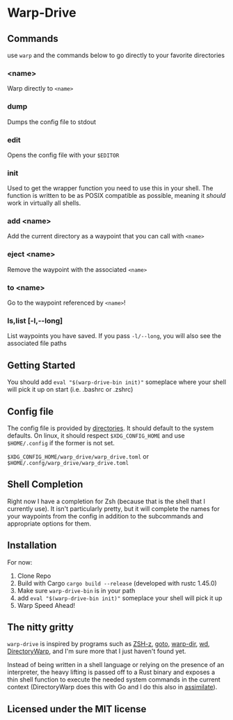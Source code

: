 # Warp-Drive

## Commands

use `warp` and the commands below to go directly to your favorite directories

### <name\>
Warp directly to `<name>`

### dump
Dumps the config file to stdout

### edit
Opens the config file with your `$EDITOR`

### init
Used to get the wrapper function you need to use this in your shell. The function is written to be as POSIX compatible as possible, meaning it _should_ work in virtually all shells.

### add <name\>
Add the current directory as a waypoint that you can call with `<name>`

### eject <name\>
Remove the waypoint with the associated `<name>` 


### to <name\>
Go to the waypoint referenced by `<name>`!

### ls,list [-l,--long]
List waypoints you have saved. If you pass `-l/--long`, you will also see the associated file paths

## Getting Started

You should add `eval "$(warp-drive-bin init)"` someplace where your shell will pick it up on start (i.e. .bashrc or .zshrc)

## Config file

The config file is provided by [directories](https://docs.rs/directories). It should default to the system defaults. On linux, it should respect `$XDG_CONFIG_HOME` and use `$HOME/.config` if the former is not set.

`$XDG_CONFIG_HOME/warp_drive/warp_drive.toml` or `$HOME/.confg/warp_drive/warp_drive.toml`

## Shell Completion

Right now I have a completion for Zsh (because that is the shell that I currently use). It isn't particularly pretty, but it will complete the names for your waypoints from the config in addition to the subcommands and appropriate options for them.

## Installation

For now:

1. Clone Repo
2. Build with Cargo `cargo build --release` (developed with rustc 1.45.0)
3. Make sure `warp-drive-bin` is in your path
4. add `eval "$(warp-drive-bin init)"` someplace your shell will pick it up
5. Warp Speed Ahead!

## The nitty gritty

`warp-drive` is inspired by programs such as [ZSH-z](https://github.com/agkozak/zsh-z), [goto](https://github.com/iridakos/goto), [warp-dir](https://github.com/kigster/warp-dir), [wd](https://github.com/mfaeravaag/wd), [DirectoryWarp](https://github.com/LtHummus/DirectoryWarp), and I'm sure more that I just haven't found yet.

Instead of being written in a shell language or relying on the presence of an interpreter, the heavy lifting is passed off to a Rust binary and exposes a thin shell function to execute the needed system commands in the current context (DirectoryWarp does this with Go and I do this also in [assimilate](https://github.com/fvhockney/assimilate)).

## Licensed under the MIT license
